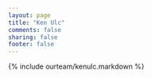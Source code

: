 ```yaml
---
layout: page
title: "Ken Ulc"
comments: false
sharing: false
footer: false
---
```

{% include ourteam/kenulc.markdown %}
